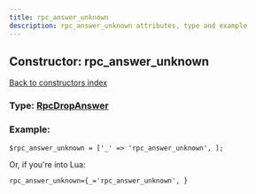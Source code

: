 ```yaml
---
title: rpc_answer_unknown
description: rpc_answer_unknown attributes, type and example
---
```

## Constructor: rpc\_answer\_unknown  
[Back to constructors index](index.md)






### Type: [RpcDropAnswer](../types/RpcDropAnswer.md)


### Example:

```
$rpc_answer_unknown = ['_' => 'rpc_answer_unknown', ];
```  

Or, if you're into Lua:  


```
rpc_answer_unknown={_='rpc_answer_unknown', }

```


